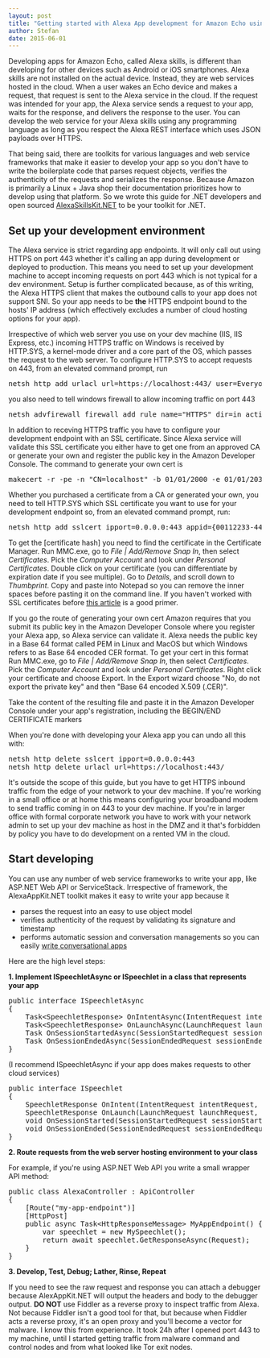 ```yaml
---
layout: post
title: "Getting started with Alexa App development for Amazon Echo using .NET on Windows"
author: Stefan
date: 2015-06-01
---
```

<div class="content">
<p>Developing apps for Amazon Echo, called Alexa skills, is different than developing for other devices such as Android or iOS smartphones. Alexa skills are not installed on the actual device. Instead, they are web services hosted in the cloud. When a user wakes an Echo device and makes a request, that request is sent to the Alexa service in the cloud. If the request was intended for your app, the Alexa service sends a request to your app, waits for the response, and delivers the response to the user. You can develop the web service for your Alexa skills using any programming language as long as you respect the Alexa REST interface which uses JSON payloads over HTTPS.<!--more--></p>
<p>That being said, there are toolkits for various languages and web service frameworks that make it easier to develop your app so you don't have to write the boilerplate code that parses request objects, verifies the authenticity of the requests and serializes the response. Because Amazon is primarily a Linux + Java shop their documentation prioritizes how to develop using that platform. So we wrote this guide for .NET developers and open sourced&nbsp;<a href="https://github.com/AreYouFreeBusy/AlexaSkillsKit.NET">AlexaSkillsKit.NET</a> to be your toolkit for .NET.</p>
<h2>Set up your development environment</h2>
<p>The Alexa service is strict regarding app endpoints. It will only call out using HTTPS on port 443 whether it's calling an app during development or deployed to production. This means you need to set up your development machine to accept incoming requests on port 443 which is not typical for a dev environment. Setup is further complicated because, as of this writing, the Alexa HTTPS client that makes the outbound calls to your app does not support SNI. So your app needs to be <strong>the</strong> HTTPS endpoint bound to the hosts' IP address (which effectively excludes a number of cloud hosting options for your app).</p>
<p>Irrespective of which web server you use on your dev machine (IIS, IIS Express, etc.) incoming HTTPS traffic on Windows is received by HTTP.SYS, a kernel-mode driver and a core part of the OS, which passes the request to the web server. To configure HTTP.SYS to accept requests on 443, from an elevated command prompt, run</p>
<pre>netsh http add urlacl url=https://localhost:443/ user=Everyone</pre>
<p>you also need to tell windows firewall to allow incoming traffic on port 443</p>
<pre>netsh advfirewall firewall add rule name="HTTPS" dir=in action=allow protocol=TCP localport=443</pre>
<p>In addition to receving HTTPS traffic you have to configure your development endpoint with an SSL certificate. Since Alexa service will validate this SSL certificate you either have to get one from an approved CA or generate your own and register the public key in the Amazon Developer Console. The command to generate your own cert is</p>
<pre>makecert -r -pe -n "CN=localhost" -b 01/01/2000 -e 01/01/2036 -eku 1.3.6.1.5.5.7.3.1 -ss my -sr localMachine -sky exchange -sp "Microsoft RSA SChannel Cryptographic Provider" -sy 12</pre>
<p>Whether you purchased a certificate from a CA or generated your own, you need to tell HTTP.SYS which SSL certificate you want to use for your development endpoint so, from an elevated command prompt, run:</p>
<pre>netsh http add sslcert ipport=0.0.0.0:443 appid={00112233-4455-6677-8899-AABBCCDDEEFF} certhash=[certificate hash]</pre>
<p>To get the [certificate hash] you need to find the certificate in the Certificate Manager. Run MMC.exe, go to <em>File | Add/Remove Snap In</em>, then select <em>Certificates</em>. Pick the <em>Computer Account</em> and look under <em>Personal Certificates</em>. Double click on your certificate (you can differentiate by expiration date if you see multiple). Go to <em>Details</em>, and scroll down to <em>Thumbprint</em>. Copy and paste into Notepad so you can remove the inner spaces before pasting it on the command line. If you haven't worked with SSL certificates before&nbsp;<a href="http://blogs.msdn.com/b/benjaminperkins/archive/2014/05/05/make-your-own-ssl-certificate-for-testing-and-learning.aspx">this article</a> is a good primer.</p>
<p>If you go the route of generating your own cert Amazon requires that you submit its public key in the Amazon Developer Console where you register your Alexa app, so Alexa service can validate it. Alexa needs the public key in a Base 64 format called PEM in Linux and MacOS but which Windows refers to as Base 64 encoded CER format. To get your cert in this format Run MMC.exe, go to <em>File | Add/Remove Snap In</em>, then select <em>Certificates</em>. Pick the <em>Computer Account</em> and look under <em>Personal Certificates</em>. Right click your certificate and choose Export. In the Export wizard choose "No, do not export the private key" and then "Base 64 encoded X.509 (.CER)".</p>
<p>Take the content of the resulting file and paste it in the Amazon Developer Console under your app's registration, including the BEGIN/END CERTIFICATE markers</p>
<p>When you're done with developing your Alexa app you can undo all this with:</p>
<pre>netsh http delete sslcert ipport=0.0.0.0:443<br>netsh http delete urlacl url=https://localhost:443/</pre>
<p>It's outside the scope of this guide, but you have to get HTTPS inbound traffic from the edge of your network to your dev machine. If you're working in a small office or at home this means configuring your broadband modem to send traffic coming in on 443 to your dev machine. If you're in larger office with formal corporate network you have to work with your network admin to set up your dev machine as host in the DMZ and it that's forbidden by policy you have to do development on a rented VM in the cloud.</p>
<h2>Start developing</h2>
<p>You can use any number of web service frameworks to write your app, like ASP.NET Web API or ServiceStack. Irrespective of framework, the AlexaAppKit.NET toolkit makes it easy to write your app because it</p>
<ul>
<li>parses the request into an easy to use object model</li>
<li>verifies authenticity of the request by validating its signature and timestamp</li>
<li>performs automatic session and conversation managements so you can easily <a href="https://freebusy.io/blog/building-conversational-alexa-apps-for-amazon-echo">write conversational apps</a></li>
</ul>
<p>Here are the high level steps:</p>
<p><strong>1. Implement ISpeechletAsync or ISpeechlet in a class that represents your app</strong></p>
<pre>public interface ISpeechletAsync<br>{<br>&nbsp;&nbsp;&nbsp; Task&lt;SpeechletResponse&gt; OnIntentAsync(IntentRequest intentRequest, Session session);<br>&nbsp;&nbsp;&nbsp; Task&lt;SpeechletResponse&gt; OnLaunchAsync(LaunchRequest launchRequest, Session session);<br>&nbsp;&nbsp;&nbsp; Task OnSessionStartedAsync(SessionStartedRequest sessionStartedRequest, Session session);<br>&nbsp;&nbsp;&nbsp; Task OnSessionEndedAsync(SessionEndedRequest sessionEndedRequest, Session session);<br>}</pre>
<p>(I recommend ISpeechletAsync if your app does makes requests to other cloud services)</p>
<pre>public interface ISpeechlet<br>{<br>&nbsp;&nbsp;&nbsp; SpeechletResponse OnIntent(IntentRequest intentRequest, Session session);<br>&nbsp;&nbsp;&nbsp; SpeechletResponse OnLaunch(LaunchRequest launchRequest, Session session);<br>&nbsp;&nbsp;&nbsp; void OnSessionStarted(SessionStartedRequest sessionStartedRequest, Session session);<br>&nbsp;&nbsp;&nbsp; void OnSessionEnded(SessionEndedRequest sessionEndedRequest, Session session);<br>}</pre>
<p><strong>2. Route requests from the web server hosting environment to your class</strong></p>
<p>For example, if you're using ASP.NET Web API you write a small wrapper API method:</p>
<pre>public class AlexaController : ApiController<br>{<br>&nbsp;&nbsp;&nbsp; [Route("my-app-endpoint")]<br>&nbsp;&nbsp;&nbsp; [HttpPost]<br>&nbsp;&nbsp;&nbsp; public async Task&lt;HttpResponseMessage&gt; MyAppEndpoint() {<br>&nbsp;&nbsp;&nbsp;&nbsp;&nbsp;&nbsp;&nbsp; var speechlet = new MySpeechlet();<br>&nbsp;&nbsp;&nbsp;&nbsp;&nbsp;&nbsp;&nbsp; return await speechlet.GetResponseAsync(Request);<br>&nbsp;&nbsp;&nbsp; }<br>}</pre>
<p><strong>3. Develop, Test, Debug; Lather, Rinse, Repeat</strong></p>
<p>If you need to see the raw request and response you can attach a debugger because AlexAppKit.NET will output the headers and body to the debugger output. <strong>DO NOT</strong> use Fiddler as a reverse proxy to inspect traffic from Alexa. Not because Fiddler isn't a good tool for that, but because when Fiddler acts a reverse proxy, it's an open proxy and you'll become a vector for malware. I know this from experience. It took 24h after I opened port 443 to my machine, until I started getting traffic from malware command and control nodes and from what looked like Tor exit nodes.<br><br></p>
        </div>